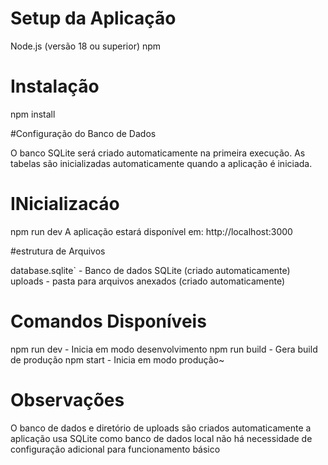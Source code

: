 #  Setup da Aplicação
Node.js (versão 18 ou superior)
npm 

# Instalação

npm install

#Configuração do Banco de Dados

O banco SQLite será criado automaticamente na primeira execução. As tabelas são inicializadas automaticamente quando a aplicação é iniciada.

# INicializacáo

npm run dev
A aplicação estará disponível em: http://localhost:3000


#estrutura de Arquivos

database.sqlite` - Banco de dados SQLite (criado automaticamente)
uploads - pasta para arquivos anexados (criado automaticamente)

# Comandos Disponíveis

npm run dev - Inicia em modo desenvolvimento
npm run build - Gera build de produção
npm start - Inicia em modo produção~

# Observações

O banco de dados e diretório de uploads são criados automaticamente
a aplicação usa SQLite como banco de dados local
não há necessidade de configuração adicional para funcionamento básico